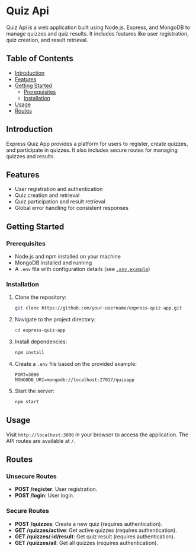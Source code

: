 # Quiz Api

Quiz Api is a web application built using Node.js, Express, and MongoDB to manage quizzes and quiz results. It includes features like user registration, quiz creation, and result retrieval.

## Table of Contents

- [Introduction](#introduction)
- [Features](#features)
- [Getting Started](#getting-started)
  - [Prerequisites](#prerequisites)
  - [Installation](#installation)
- [Usage](#usage)
- [Routes](#routes)

## Introduction

Express Quiz App provides a platform for users to register, create quizzes, and participate in quizzes. It also includes secure routes for managing quizzes and results.

## Features

- User registration and authentication
- Quiz creation and retrieval
- Quiz participation and result retrieval
- Global error handling for consistent responses

## Getting Started

### Prerequisites

- Node.js and npm installed on your machine
- MongoDB installed and running
- A `.env` file with configuration details (see [`.env.example`](.env.example))

### Installation

1. Clone the repository:

    ```bash
    git clone https://github.com/your-username/express-quiz-app.git
    ```

2. Navigate to the project directory:

    ```bash
    cd express-quiz-app
    ```

3. Install dependencies:

    ```bash
    npm install
    ```

4. Create a `.env` file based on the provided example:

    ```env
    PORT=3000
    MONGODB_URI=mongodb://localhost:27017/quizapp
    ```

5. Start the server:

    ```bash
    npm start
    ```

## Usage

Visit `http://localhost:3000` in your browser to access the application. The API routes are available at `/`.

## Routes

### Unsecure Routes

- **POST /register**: User registration.
- **POST /login**: User login.

### Secure Routes

- **POST /quizzes**: Create a new quiz (requires authentication).
- **GET /quizzes/active**: Get active quizzes (requires authentication).
- **GET /quizzes/:id/result**: Get quiz result (requires authentication).
- **GET /quizzes/all**: Get all quizzes (requires authentication).
